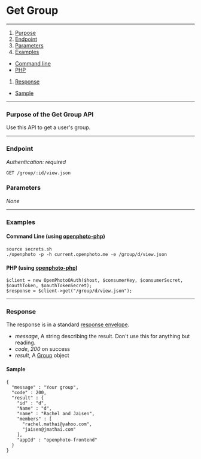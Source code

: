 Get Group
=======================


----------------------------------------

1. [Purpose][purpose]
1. [Endpoint][endpoint]
1. [Parameters][parameters]
1. [Examples][examples]
  * [Command line][example-cli]
  * [PHP][example-php]
1. [Response][response]
  * [Sample][sample]

----------------------------------------

<a name="purpose"></a>
### Purpose of the Get Group API

Use this API to get a user's group.

----------------------------------------

<a name="endpoint"></a>
### Endpoint

_Authentication: required_

    GET /group/:id/view.json

<a name="parameters"></a>
### Parameters

_None_

----------------------------------------

<a name="examples"></a>
### Examples

<a name="example-cli"></a>
#### Command Line (using [openphoto-php][openphoto-php])

    source secrets.sh
    ./openphoto -p -h current.openphoto.me -e /group/d/view.json

<a name="example-php"></a>
#### PHP (using [openphoto-php][openphoto-php])

    $client = new OpenPhotoOAuth($host, $consumerKey, $consumerSecret, $oauthToken, $oauthTokenSecret);
    $response = $client->get("/group/d/view.json");

----------------------------------------

<a name="response"></a>
### Response

The response is in a standard [response envelope](http://theopenphotoproject.org/documentation/api/Envelope).

* _message_, A string describing the result. Don't use this for anything but reading.
* _code_, _200_ on success
* _result_, A [Group][Group] object

<a name="sample"></a>
#### Sample

    {
      "message" : "Your group",
      "code" : 200,
      "result" : {
        "id" : "d",
        "Name" : "d",
        "name" : "Rachel and Jaisen",
        "members" : [
          "rachel.mathai@yahoo.com",
          "jaisen@jmathai.com"
        ],
        "appId" : "openphoto-frontend"
      }
    }


[Group]: http://theopenphotoproject.org/documentation/schemas/Group
[purpose]: #purpose
[endpoint]: #endpoint
[parameters]: #parameters
[examples]: #examples
[example-cli]: #example-cli
[example-php]: #example-php
[response]: #response
[sample]: #sample
[openphoto-php]: https://github.com/openphoto/openphoto-php
